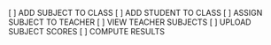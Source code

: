 <!-- TODO OR TASKS -->
[ ] ADD SUBJECT TO CLASS
[ ] ADD STUDENT TO CLASS
[ ] ASSIGN SUBJECT TO TEACHER
[ ] VIEW TEACHER SUBJECTS 
[ ] UPLOAD SUBJECT SCORES 
[ ] COMPUTE RESULTS